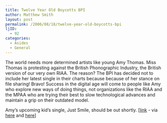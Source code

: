```yaml
---
title: Twelve Year Old Boycotts BPI
author: Matthew Smith
layout: post
permalink: /2006/08/18/twelve-year-old-boycotts-bpi
ljID:
  - 92
categories:
  - Asides
  - General
---
```

The world needs more determined artists like young Amy Thomas. Miss Thomas is protesting against the British Phonographic Industry, the British version of our very own RIAA. The reason? The BPI has decided not to include her latest single in their charts because because of her stance on file sharing! Bravo! Success in the digital age will come to people like Amy who explore new ways of doing things, not organizations like the RIAA and the MPAA who are trying their best to slow technological advances and maintain a grip on their outdated model.

Amy&#8217;s upcoming kid&#8217;s single, Just Smile, should be out shortly. [[link][1] - via [here][2] and [here][3]]

 [1]: http://www.theinquirer.net/default.aspx?article=33734
 [2]: http://www.boingboing.net/2006/08/17/uk_music_industry_bl.html
 [3]: http://techdirt.com/articles/20060816/1820225.shtml
